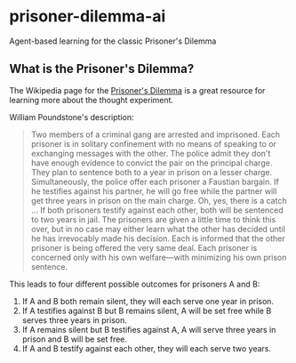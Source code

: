 # prisoner-dilemma-ai
Agent-based learning for the classic Prisoner's Dilemma

## What is the Prisoner's Dilemma?

The Wikipedia page for the [Prisoner's Dilemma](https://en.wikipedia.org/wiki/Prisoner%27s_dilemma) is a great resource for learning more about the thought experiment.

William Poundstone's description:

> Two members of a criminal gang are arrested and imprisoned. Each prisoner is in solitary confinement with no means of speaking to or exchanging messages with the other. The police admit they don't have enough evidence to convict the pair on the principal charge. They plan to sentence both to a year in prison on a lesser charge. Simultaneously, the police offer each prisoner a Faustian bargain. If he testifies against his partner, he will go free while the partner will get three years in prison on the main charge. Oh, yes, there is a catch ... If both prisoners testify against each other, both will be sentenced to two years in jail. The prisoners are given a little time to think this over, but in no case may either learn what the other has decided until he has irrevocably made his decision. Each is informed that the other prisoner is being offered the very same deal. Each prisoner is concerned only with his own welfare—with minimizing his own prison sentence.

This leads to four different possible outcomes for prisoners A and B:

1. If A and B both remain silent, they will each serve one year in prison.
2. If A testifies against B but B remains silent, A will be set free while B serves three years in prison.
3. If A remains silent but B testifies against A, A will serve three years in prison and B will be set free.
4. If A and B testify against each other, they will each serve two years.
